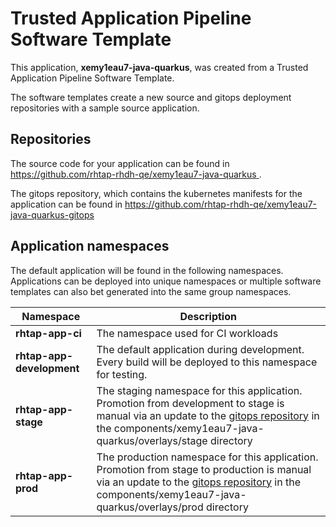 # Trusted Application Pipeline Software Template

This application, **xemy1eau7-java-quarkus**, was created from a Trusted Application Pipeline Software Template.

The software templates create a new source and gitops deployment repositories with a sample source application. 

## Repositories

The source code for your application can be found in [https://github.com/rhtap-rhdh-qe/xemy1eau7-java-quarkus ](https://github.com/rhtap-rhdh-qe/xemy1eau7-java-quarkus ).
 
The gitops repository, which contains the kubernetes manifests for the application can be found in 
[https://github.com/rhtap-rhdh-qe/xemy1eau7-java-quarkus-gitops ](https://github.com/rhtap-rhdh-qe/xemy1eau7-java-quarkus-gitops ) 

## Application namespaces 

The default application will be found in the following namespaces. Applications can be deployed into unique namespaces or multiple software templates can also bet generated into the same group namespaces.  

|  Namespace   |  Description   |  
| -------- | -------- |
| **rhtap-app-ci** | The namespace used for CI workloads |
| **rhtap-app-development** | The default application during development. Every build will be deployed to this namespace for testing. |
| **rhtap-app-stage** | The staging namespace for this application. Promotion from development to stage is manual via an update to the [gitops repository](https://github.com/rhtap-rhdh-qe/xemy1eau7-java-quarkus-gitops ) in the components/xemy1eau7-java-quarkus/overlays/stage directory |
| **rhtap-app-prod** | The production namespace for this application. Promotion from stage to production is manual via an update to the [gitops repository](https://github.com/rhtap-rhdh-qe/xemy1eau7-java-quarkus-gitops ) in the components/xemy1eau7-java-quarkus/overlays/prod directory |